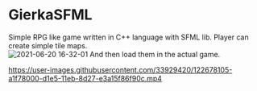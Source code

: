 # GierkaSFML
Simple RPG like game written in C++ language with SFML lib.   Player can create simple tile maps.  
![2021-06-20 16-32-01](https://user-images.githubusercontent.com/33929420/122678035-4200d980-d1e5-11eb-9da6-b3319c600dc3.gif)
And then load them in the actual game.  


https://user-images.githubusercontent.com/33929420/122678105-a1f78000-d1e5-11eb-8d27-e3a15f86f90c.mp4

